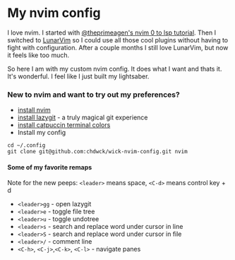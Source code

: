 # My nvim config

I love nvim. I started with [@theprimeagen's nvim 0 to lsp tutorial](https://www.youtube.com/watch?v=w7i4amO_zaE).
Then I switched to [LunarVim](https://www.lunarvim.org/) so I could use all
those cool plugins without having to fight with configuration. After a couple months
I still love LunarVim, but now it feels like too much. 

So here I am with my custom nvim config. It does what I want and thats it. It's
wonderful. I feel like I just built my lightsaber.

### New to nvim and want to try out my preferences?

* [install nvim](https://github.com/neovim/neovim/wiki/Installing-Neovim)
* [install lazygit](https://github.com/jesseduffield/lazygit) - a truly magical git experience
* [install catpuccin terminal colors](https://github.com/catppuccin/catppuccin)
* Install my config
```
cd ~/.config
git clone git@github.com:chdwck/wick-nvim-config.git nvim
```

#### Some of my favorite remaps
Note for the new peeps: `<leader>` means space, `<C-d>` means control key + d

* `<leader>gg` - open lazygit
* `<leader>e` - toggle file tree
* `<leader>u` - toggle undotree
* `<leader>s` - search and replace word under cursor in line
* `<leader>S` - search and replace word under cursor in file
* `<leader>/` - comment line 
* `<C-h>`, `<C-j>`,`<C-k>`, `<C-l>` - navigate panes
